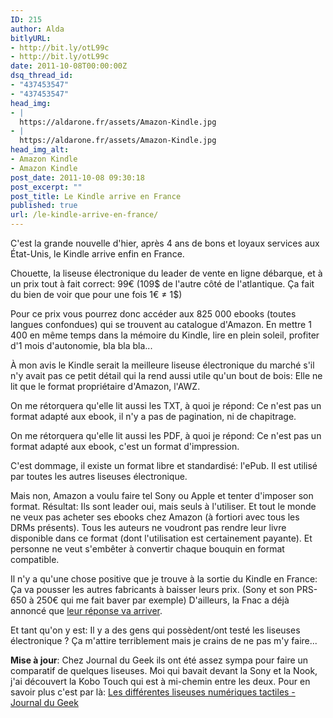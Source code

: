```yaml
---
ID: 215
author: Alda
bitlyURL:
- http://bit.ly/otL99c
- http://bit.ly/otL99c
date: 2011-10-08T00:00:00Z
dsq_thread_id:
- "437453547"
- "437453547"
head_img:
- |
  https://aldarone.fr/assets/Amazon-Kindle.jpg
- |
  https://aldarone.fr/assets/Amazon-Kindle.jpg
head_img_alt:
- Amazon Kindle
- Amazon Kindle
post_date: 2011-10-08 09:30:18
post_excerpt: ""
post_title: Le Kindle arrive en France
published: true
url: /le-kindle-arrive-en-france/
---
```


C'est la grande nouvelle d'hier, après 4 ans de bons et loyaux services aux État-Unis, le Kindle arrive enfin en France.

Chouette, la liseuse électronique du leader de vente en ligne débarque, et à un prix tout à fait correct: 99€ (109$ de l'autre côté de l'atlantique. Ça fait du bien de voir que pour une fois 1€ ≠ 1$)

Pour ce prix vous pourrez donc accéder aux 825 000 ebooks (toutes langues confondues) qui se trouvent au catalogue d'Amazon. En mettre 1 400 en même temps dans la mémoire du Kindle, lire en plein soleil, profiter d'1 mois d'autonomie, bla bla bla...

À mon avis le Kindle serait la meilleure liseuse électronique du marché s'il n'y avait pas ce petit détail qui la rend aussi utile qu'un bout de bois: Elle ne lit que le format propriétaire d'Amazon, l'AWZ.

On me rétorquera qu'elle lit aussi les TXT, à quoi je répond: Ce n'est pas un format adapté aux ebook, il n'y a pas de pagination, ni de chapitrage.

On me rétorquera qu'elle lit aussi les PDF, à quoi je répond: Ce n'est pas un format adapté aux ebook, c'est un format d'impression.

C'est dommage, il existe un format libre et standardisé: l'ePub. Il est utilisé par toutes les autres liseuses électronique.

Mais non, Amazon a voulu faire tel Sony ou Apple et tenter d'imposer son format. Résultat: Ils sont leader oui, mais seuls à l'utiliser. Et tout le monde ne veux pas acheter ses ebooks chez Amazon (à fortiori avec tous les DRMs présents). Tous les auteurs ne voudront pas rendre leur livre disponible dans ce format (dont l'utilisation est certainement payante). Et personne ne veut s'embêter à convertir chaque bouquin en format compatible.

Il n'y a qu'une chose positive que je trouve à la sortie du Kindle en France: Ça va pousser les autres fabricants à baisser leurs prix. (Sony et son PRS-650 à 250€ qui me fait baver par exemple) D'ailleurs, la Fnac a déjà annoncé que <a href="http://www.google.com/hostednews/afp/article/ALeqM5juaJsi_XWpMizB6J6qcS2vD-f9xQ?docId=CNG.f78c554aadbd014a68580f8882c28fb1.321">leur réponse va arriver</a>.

Et tant qu'on y est: Il y a des gens qui possèdent/ont testé les liseuses électronique ? Ça m'attire terriblement mais je crains de ne pas m'y faire...

<strong>Mise à jour</strong>: Chez Journal du Geek ils ont été assez sympa pour faire un comparatif de quelques liseuses. Moi qui bavait devant la Sony et la Nook, j'ai découvert la Kobo Touch qui est à mi-chemin entre les deux. Pour en savoir plus c'est par là: <a href="http://www.journaldugeek.com/2011/10/09/m-r-les-differentes-liseuses-numeriques-tactiles/">Les différentes liseuses numériques tactiles - Journal du Geek</a>